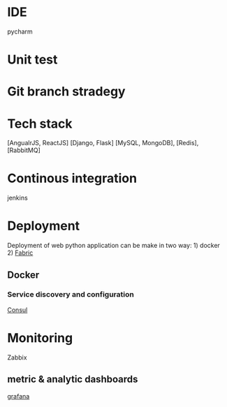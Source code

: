 # IDE
pycharm

# Unit test
# Git branch stradegy

# Tech stack
 [AngualrJS, ReactJS]
 [Django, Flask]
 [MySQL, MongoDB], [Redis], [RabbitMQ]

# Continous integration
jenkins

# Deployment
Deployment of web python application can be make in two way: 1) docker 2) [Fabric]() 


## Docker
### Service discovery and configuration
[Consul](https://www.consul.io/)

# Monitoring
Zabbix
## metric & analytic dashboards
[grafana](http://grafana.org/)
